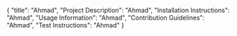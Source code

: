 {
	"title": "Ahmad",
	"Project Description": "Ahmad",
	"Installation Instructions": "Ahmad",
	"Usage Information": "Ahmad",
	"Contribution Guidelines": "Ahmad",
	"Test Instructions": "Ahmad"
}